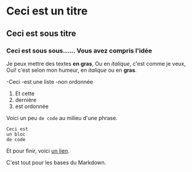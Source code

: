 # Ceci est un titre
## Ceci est sous titre
### Ceci est sous sous...... Vous avez compris l'idée


Je peux mettre des textes **en gras**,
Ou en *italique*, c'est comme je veux,
Oui! c'est selon mon humeur, en *italique* ou en **gras**.


-Ceci
-est une liste
-non ordonnée


1. Et cette 
2. dernière
3. est ordonnée


Voici un peu `de code` au milieu d'une phrase.


```
Ceci est
un bloc
de code
```


Et pour finir, voici [un lien](https://www.wikipedia.org/).

C'est tout pour les bases du Markdown.
